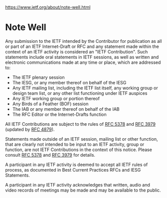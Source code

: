 https://www.ietf.org/about/note-well.html

# Note Well

Any submission to the IETF intended by the Contributor for publication as all or
part of an IETF Internet-Draft or RFC and any statement made within the context
of an IETF activity is considered an "IETF Contribution". Such statements
include oral statements in IETF sessions, as well as written and electronic
communications made at any time or place, which are addressed to:

* The IETF plenary session
* The IESG, or any member thereof on behalf of the IESG
* Any IETF mailing list, including the IETF list itself, any working group or
design team list, or any other list functioning under IETF auspices
* Any IETF working group or portion thereof
* Any Birds of a Feather (BOF) session
* The IAB or any member thereof on behalf of the IAB
* The RFC Editor or the Internet-Drafts function

All IETF Contributions are subject to the rules of
[RFC 5378](https://www.rfc-editor.org/rfc/rfc5378.txt) and
[RFC 3979](https://www.rfc-editor.org/rfc/rfc3979.txt)
(updated by [RFC 4879](https://www.rfc-editor.org/rfc/rfc4879.txt)).

Statements made outside of an IETF session, mailing list or other function, that
are clearly not intended to be input to an IETF activity, group or function, are
not IETF Contributions in the context of this notice.  Please consult
[RFC 5378](https://www.rfc-editor.org/rfc/rfc5378.txt) and 
[RFC 3979](https://www.rfc-editor.org/rfc/rfc3979.txt) for details.

A participant in any IETF activity is deemed to accept all IETF rules of
process, as documented in Best Current Practices RFCs and IESG Statements.

A participant in any IETF activity acknowledges that written, audio and video
records of meetings may be made and may be available to the public.

